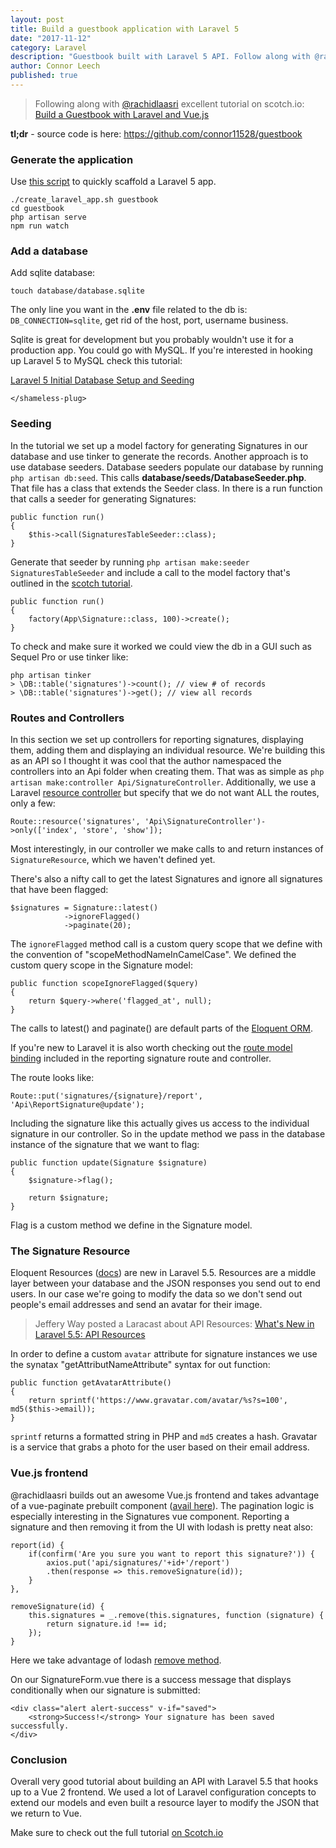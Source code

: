 ```yaml
---
layout: post
title: Build a guestbook application with Laravel 5
date: "2017-11-12"
category: Laravel
description: "Guestbook built with Laravel 5 API. Follow along with @rachidlaasri Scotch.io tutorial"
author: Connor Leech
published: true
---
```


> Following along with [@rachidlaasri](https://github.com/RachidLaasri) excellent tutorial on scotch.io: [Build a Guestbook with Laravel and Vue.js](https://scotch.io/tutorials/build-a-guestbook-with-laravel-and-vuejs)

**tl;dr** - source code is here: https://github.com/connor11528/guestbook

### Generate the application

Use [this script](https://gist.github.com/connor11528/fcfbdb63bc9633a54f40f0a66e3d3f2e) to quickly scaffold a Laravel 5 app.

```
./create_laravel_app.sh guestbook
cd guestbook
php artisan serve
npm run watch
```

### Add a database

Add sqlite database:

```
touch database/database.sqlite 
```

The only line you want in the **.env** file related to the db is: `DB_CONNECTION=sqlite`, get rid of the host, port, username business.

Sqlite is great for development but you probably wouldn't use it for a production app. You could go with MySQL.
If you're interested in hooking up Laravel 5 to MySQL check this tutorial:

[Laravel 5 Initial Database Setup and Seeding](http://connorleech.info/blog/Build-an-online-forum-with-Laravel%E2%80%8A-Initial-Setup-and-Seeding-Part-1/)

`</shameless-plug>`

### Seeding

In the tutorial we set up a model factory for generating Signatures in our database and use tinker to generate the records. Another approach is to use database seeders.
Database seeders populate our database by running `php artisan db:seed`. This calls **database/seeds/DatabaseSeeder.php**. That file has a class that extends the Seeder class. 
In there is a run function that calls a seeder for generating Signatures:

```
public function run()
{
    $this->call(SignaturesTableSeeder::class);
}
```

Generate that seeder by running `php artisan make:seeder SignaturesTableSeeder` and include a call to the model factory that's outlined in the [scotch tutorial](https://scotch.io/tutorials/build-a-guestbook-with-laravel-and-vuejs).

```
public function run()
{
    factory(App\Signature::class, 100)->create();
}
```

To check and make sure it worked we could view the db in a GUI such as Sequel Pro or use tinker like:

```
php artisan tinker
> \DB::table('signatures')->count(); // view # of records
> \DB::table('signatures')->get(); // view all records
```

### Routes and Controllers

In this section we set up controllers for reporting signatures, displaying them, adding them and displaying an individual resource. We're building this as an API so I thought it was cool
that the author namespaced the controllers into an Api folder when creating them. That was as simple as `php artisan make:controller Api/SignatureController`.
Additionally, we use a Laravel [resource controller](https://laravel.com/docs/5.5/controllers#resource-controllers) but specify that we do not want ALL the routes, only a few:

```
Route::resource('signatures', 'Api\SignatureController')->only(['index', 'store', 'show']);
```

Most interestingly, in our controller we make calls to and return instances of `SignatureResource`, which we haven't defined yet.

There's also a nifty call to get the latest Signatures and ignore all signatures that have been flagged:

```
$signatures = Signature::latest()
            ->ignoreFlagged()
            ->paginate(20);
```

The `ignoreFlagged` method call is a custom query scope that we define with the convention of "scopeMethodNameInCamelCase". We defined the custom query scope in the Signature model:

```
public function scopeIgnoreFlagged($query)
{
    return $query->where('flagged_at', null);
}
```

The calls to latest() and paginate() are default parts of the [Eloquent ORM](https://laravel.com/docs/5.5/eloquent).

If you're new to Laravel it is also worth checking out the [route model binding](https://laravel.com/docs/5.5/routing#route-model-binding) included in the reporting signature route and controller.

The route looks like:

```
Route::put('signatures/{signature}/report', 'Api\ReportSignature@update');
```

Including the signature like this actually gives us access to the individual signature in our controller. So in the update method we pass in the database instance of the signature that we want to flag:

```
public function update(Signature $signature)
{
    $signature->flag();

    return $signature;
}
```

Flag is a custom method we define in the Signature model.

### The Signature Resource 

Eloquent Resources ([docs](https://laravel.com/docs/5.5/eloquent-resources)) are new in Laravel 5.5. Resources are a middle layer between your database and the JSON responses you send out to end users.
In our case we're going to modify the data so we don't send out people's email addresses and send an avatar for their image.

> Jeffery Way posted a Laracast about API Resources: [What's New in Laravel 5.5: API Resources](https://laracasts.com/series/whats-new-in-laravel-5-5/episodes/20)

In order to define a custom `avatar` attribute for signature instances we use the synatax "getAttributNameAttribute" syntax for out function:

```
public function getAvatarAttribute()
{
    return sprintf('https://www.gravatar.com/avatar/%s?s=100', md5($this->email));
}
```

`sprintf` returns a formatted string in PHP and `md5` creates a hash. Gravatar is a service that grabs a photo for the user based on their email address.

### Vue.js frontend

@rachidlaasri builds out an awesome Vue.js frontend and takes advantage of a vue-paginate prebuilt component ([avail here](https://github.com/lokyoung/vuejs-paginate)). The pagination logic is especially interesting in the Signatures vue component. 
Reporting a signature and then removing it from the UI with lodash is pretty neat also:

```
report(id) {
    if(confirm('Are you sure you want to report this signature?')) {
        axios.put('api/signatures/'+id+'/report')
        .then(response => this.removeSignature(id));
    }
},

removeSignature(id) {
    this.signatures = _.remove(this.signatures, function (signature) {
        return signature.id !== id;
    });
}
```

Here we take advantage of lodash [remove method](https://lodash.com/docs/#remove).

On our SignatureForm.vue there is a success message that displays conditionally when our signature is submitted:

```
<div class="alert alert-success" v-if="saved">
    <strong>Success!</strong> Your signature has been saved successfully.
</div>
```

### Conclusion

Overall very good tutorial about building an API with Laravel 5.5 that hooks up to a Vue 2 frontend. We used a lot of Laravel configuration concepts to extend our models and even built a resource layer to modify the JSON that we return to Vue.

Make sure to check out the full tutorial [on Scotch.io](https://scotch.io/tutorials/build-a-guestbook-with-laravel-and-vuejs)